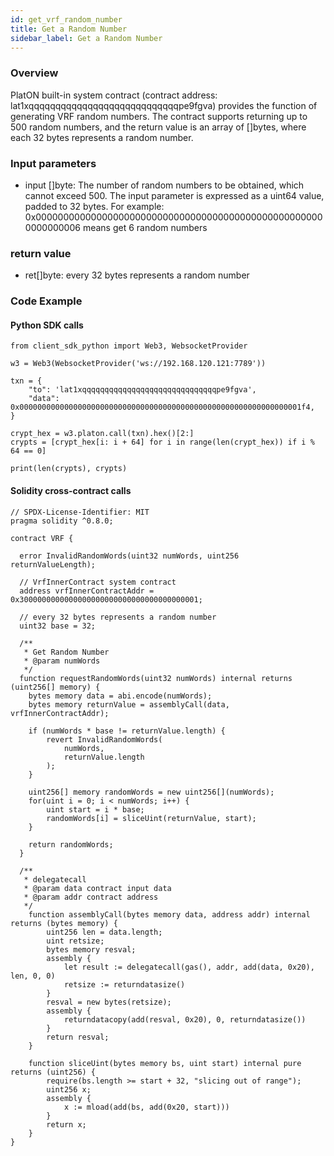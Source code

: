 ```yaml
---
id: get_vrf_random_number
title: Get a Random Number
sidebar_label: Get a Random Number
---
```


### Overview

PlatON built-in system contract (contract address: lat1xqqqqqqqqqqqqqqqqqqqqqqqqqqqqpe9fgva) provides the function of generating VRF random numbers. The contract supports returning up to 500 random numbers, and the return value is an array of []bytes, where each 32 bytes represents a random number.

### Input parameters

- input []byte: The number of random numbers to be obtained, which cannot exceed 500. The input parameter is expressed as a uint64 value, padded to 32 bytes. For example: 0x00000000000000000000000000000000000000000000000000000000000006 means get 6 random numbers

### return value

- ret[]byte: every 32 bytes represents a random number


### Code Example

#### Python SDK calls

```
from client_sdk_python import Web3, WebsocketProvider

w3 = Web3(WebsocketProvider('ws://192.168.120.121:7789'))

txn = {
    "to": 'lat1xqqqqqqqqqqqqqqqqqqqqqqqqqqqqqqpe9fgva',
    "data": 0x000000000000000000000000000000000000000000000000000000000000001f4,
}

crypt_hex = w3.platon.call(txn).hex()[2:]
crypts = [crypt_hex[i: i + 64] for i in range(len(crypt_hex)) if i % 64 == 0]

print(len(crypts), crypts)
```

#### Solidity cross-contract calls

```
// SPDX-License-Identifier: MIT
pragma solidity ^0.8.0;

contract VRF {

  error InvalidRandomWords(uint32 numWords, uint256 returnValueLength);

  // VrfInnerContract system contract
  address vrfInnerContractAddr = 0x3000000000000000000000000000000000000001;

  // every 32 bytes represents a random number
  uint32 base = 32;

  /**
   * Get Random Number
   * @param numWords 
   */
  function requestRandomWords(uint32 numWords) internal returns (uint256[] memory) {
    bytes memory data = abi.encode(numWords);
    bytes memory returnValue = assemblyCall(data, vrfInnerContractAddr);

    if (numWords * base != returnValue.length) {
        revert InvalidRandomWords(
            numWords,
            returnValue.length
        );
    }

    uint256[] memory randomWords = new uint256[](numWords);
    for(uint i = 0; i < numWords; i++) {
        uint start = i * base;
        randomWords[i] = sliceUint(returnValue, start);
    }

    return randomWords;
  }

  /**
   * delegatecall
   * @param data contract input data
   * @param addr contract address
   */
    function assemblyCall(bytes memory data, address addr) internal returns (bytes memory) {
        uint256 len = data.length;
        uint retsize;
        bytes memory resval;
        assembly {
            let result := delegatecall(gas(), addr, add(data, 0x20), len, 0, 0)
            retsize := returndatasize()
        }
        resval = new bytes(retsize);
        assembly {
            returndatacopy(add(resval, 0x20), 0, returndatasize())
        }
        return resval;
    }

    function sliceUint(bytes memory bs, uint start) internal pure returns (uint256) {
        require(bs.length >= start + 32, "slicing out of range");
        uint256 x;
        assembly {
            x := mload(add(bs, add(0x20, start)))
        }
        return x;
    }
}
```


